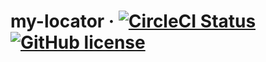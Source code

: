 # my-locator &middot; [![CircleCI Status](https://circleci.com/gh/elishaking/my-locator.svg?style=shield&circle-token=:circle-token)](https://circleci.com/gh/elishaking/my-locator) [![GitHub license](https://img.shields.io/badge/license-MIT-blue.svg)](https://github.com/elishaking/my-locator/blob/master/LICENSE)
